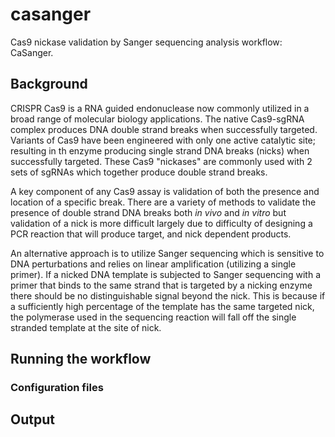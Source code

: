 # casanger

Cas9 nickase validation by Sanger sequencing analysis workflow: CaSanger.

## Background

CRISPR Cas9 is a RNA guided endonuclease now commonly utilized in a broad range
of molecular biology applications. The native Cas9-sgRNA complex produces DNA
double strand breaks when successfully targeted. Variants of Cas9 have
been engineered with only one active catalytic site; resulting in th enzyme
producing single strand DNA breaks (nicks) when successfully targeted. These
Cas9 "nickases" are commonly used with 2 sets of sgRNAs which together
produce double strand breaks. 

A key component of any Cas9 assay is validation of both the presence and location
of a specific break. There are a variety of methods to validate the presence
of double strand DNA breaks both *in vivo* and *in vitro* but validation of
a nick is more difficult largely due to difficulty of designing a PCR reaction
that will produce target, and nick dependent products.

An alternative approach is to utilize Sanger sequencing which is sensitive 
to DNA perturbations and relies on linear amplification (utilizing a single
primer). If a nicked DNA template is subjected to Sanger sequencing with a
primer that binds to the same strand that is targeted by a nicking
enzyme there should be no distinguishable signal beyond the nick. This
is because if a sufficiently high percentage of the template has the same
targeted nick, the polymerase used in the sequencing reaction will fall off
the single stranded template at the site of nick.

## Running the workflow


### Configuration files


## Output







